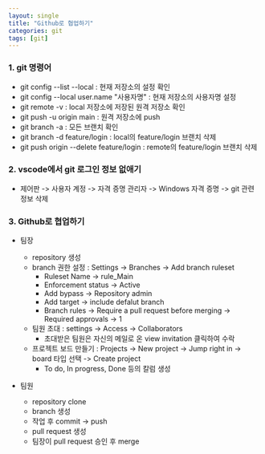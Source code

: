 ```yaml
---
layout: single
title: "Github로 협업하기"
categories: git
tags: [git]
---
```


### 1. git 명령어

- git config --list --local : 현재 저장소의 설정 확인
- git config --local user.name "사용자명" : 현재 저장소의 사용자명 설정
- git remote -v : local 저장소에 저장된 원격 저장소 확인
- git push -u origin main : 원격 저장소에 push
- git branch -a : 모든 브랜치 확인
- git branch -d feature/login : local의 feature/login 브랜치 삭제
- git push origin --delete feature/login : remote의 feature/login 브랜치 삭제

### 2. vscode에서 git 로그인 정보 없애기

- 제어판 -> 사용자 계정 -> 자격 증명 관리자 -> Windows 자격 증명 -> git 관련 정보 삭제

### 3. Github로 협업하기

- 팀장
  - repository 생성
  - branch 권한 설정 : Settings -> Branches -> Add branch ruleset
    - Ruleset Name -> rule_Main
    - Enforcement status -> Active
    - Add bypass -> Repository admin
    - Add target -> include defalut branch
    - Branch rules -> Require a pull request before merging -> Required approvals -> 1
  - 팀원 초대 : settings -> Access -> Collaborators
    - 초대받은 팀원은 자신의 메일로 온 view invitation 클릭하여 수락
  - 프로젝트 보드 만들기 : Projects -> New project -> Jump right in -> board 타입 선택 -> Create project
    - To do, In progress, Done 등의 칼럼 생성

- 팀원
  - repository clone
  - branch 생성
  - 작업 후 commit -> push
  - pull request 생성
  - 팀장이 pull request 승인 후 merge
